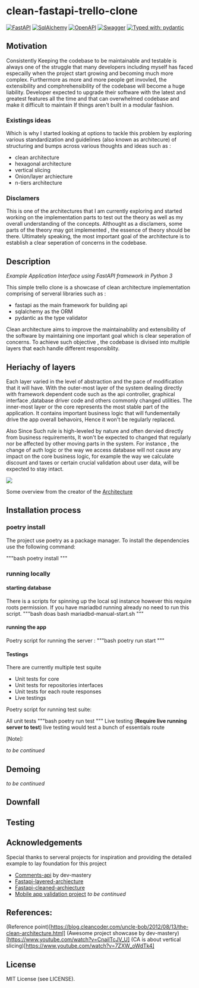 # clean-fastapi-trello-clone


[![FastAPI](https://img.shields.io/badge/FastAPI-005572?style=for-the-badge&logo=fastapi)](https://fastapi.tiangolo.com/)
[![SqlAlchemy](https://img.shields.io/badge/FastAPI-005572?style=for-the-badge&logo=fastapi)](https://fastapi.tiangolo.com/)
[![OpenAPI](https://img.shields.io/badge/openapi-6BA539?style=for-the-badge&logo=openapi-initiative&logoColor=fff)](https://www.openapis.org/)
[![Swagger](https://img.shields.io/badge/-Swagger-%23Clojure?style=for-the-badge&logo=swagger&logoColor=white)](https://swagger.io/)
[![Typed with: pydantic](https://img.shields.io/badge/typed%20with-pydantic-BA600F.svg?style=for-the-badge)](https://docs.pydantic.dev/)


## Motivation

Consistently Keeping the codebase to be maintainable and testable is always one of the struggle that many developers including myself has faced especailly when the project start growing and
becoming much more complex. Furthermore as more and more people get invovled, the extensibility and comphrehensibility of the codebase will become a huge liability.
Developer expected to upgrade their software with the latest and greatest features all the time and that can overwhelmed codebase and make it difficult to maintain If
things aren't built in a modular fashion.

### Existings ideas

Which is why I started looking at options to tackle this problem by exploring various standardization and guidelines (also known as architecure) of structuring
and bumps across various thoughts and ideas such as :

- clean architecture
- hexagonal architecture
- vertical slicing
- Onion/layer archiecture
- n-tiers architecture

### Disclamers
This is one of the architectures that I am currently exploring and started working on the implementation parts to test out the theory as well as my overall understanding of the concepts.
Althought as a disclamers, some parts of the theory may got implemented , the essence of theory should be there. Ultimately speaking, the most important goal of the architecture is to
establish a clear seperation of concerns in the codebase.


## Description

_Example Application Interface using FastAPI framework in Python 3_

This simple trello clone is a showcase of clean architecture implementation comprising of serveral libraries such as :
- fastapi as the main framework for building api
- sqlalchemy as the ORM
- pydantic as the type validator

Clean architecture aims to improve the maintainability and extensibility of the software by maintaining one important goal which is clear seperation of concerns. To achieve such objective ,
the codebase is divised into multiple layers that each handle different responsiblity.

## Heriachy of layers

Each layer varied in the level of abstraction and the pace of modification that it will have.
With the outer-most layer of the system dealing directly with framework dependent code such as the api controller, graphical interface ,database driver code and others commonly changed utilities.
The inner-most layer or the core represents the most stable part of the application. It contains important business logic that will fundementally drive the app overall behavoirs, Hence it won't be
regularly replaced.

Also Since Such rule is high-leveled by nature and often dervied directly from business requirements, It won't be expected to changed that regularly nor be affected by
other moving parts in the system. For instance , the change of auth logic or the way we access database will not cause any impact on the core business logic, for example the way we calculate discount
and taxes or certain crucial validation about user data, will be expected to stay intact.

<img src="https://blog.cleancoder.com/uncle-bob/images/2012-08-13-the-clean-architecture/CleanArchitecture.jpg"/>

Some overview from the creator of the [Architecture](https://blog.cleancoder.com/uncle-bob/2012/08/13/the-clean-architecture.html)

## Installation process

### poetry install
The project use poetry as a package manager.
To install the dependencies use the following command:

"""bash
poetry install
"""

### running locally

#### starting database
There is a scripts for spinning up the local sql instance however this require roots permission. If you have mariadbd running already no need to run this script.
"""bash
doas bash mariadbd-manual-start.sh
"""

#### running the app
Poetry script for running the server :
"""bash
poetry run start
"""

#### Testings
There are currently multiple test squite
- Unit tests for core
- Unit tests for repositories interfaces
- Unit tests for each route responses
- Live testings

Poetry script for running test suite:

All unit tests
"""bash
poetry run test
"""
Live testing (**Require live running server to test**)
live testing would test a bunch of essentials route


[Note]:

_to be continued_


## Demoing

_to be continued_

## Downfall

## Testing

## Acknowledgements

Special thanks to serveral projects for inspiration and providing the detailed example to lay foundation for this project
- [Comments-api](https://github.com/dev-mastery/comments-api) by dev-mastery
- [Fastapi-layered-archiecture](https://github.com/teamhide/fastapi-layered-architecture)
- [Fastapi-cleaned-archiecture](https://github.com/jujumilk3/fastapi-clean-architecture)
- [Mobile app validation project](https://github.com/raheemadamboev/clean-architecture-validation)
_to be continued_

## References:
(Reference point)[https://blog.cleancoder.com/uncle-bob/2012/08/13/the-clean-architecture.html]
(Awesome project showcase by dev-mastery)[https://www.youtube.com/watch?v=CnailTcJV_U]
(CA is about vertical slicing)[https://www.youtube.com/watch?v=7ZXW_oWdTk4]

## License

MIT License (see LICENSE).



